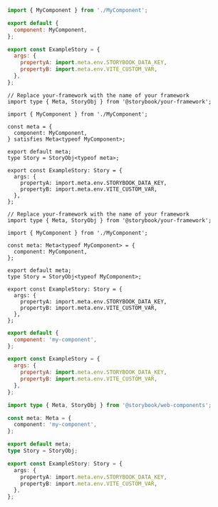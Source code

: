 ```js filename="MyComponent.stories.js|jsx" renderer="common" language="js"
import { MyComponent } from './MyComponent';

export default {
  component: MyComponent,
};

export const ExampleStory = {
  args: {
    propertyA: import.meta.env.STORYBOOK_DATA_KEY,
    propertyB: import.meta.env.VITE_CUSTOM_VAR,
  },
};
```

```tsx filename="MyComponent.stories.ts|tsx" renderer="common" language="ts-4-9"
// Replace your-framework with the name of your framework
import type { Meta, StoryObj } from '@storybook/your-framework';

import { MyComponent } from './MyComponent';

const meta = {
  component: MyComponent,
} satisfies Meta<typeof MyComponent>;

export default meta;
type Story = StoryObj<typeof meta>;

export const ExampleStory: Story = {
  args: {
    propertyA: import.meta.env.STORYBOOK_DATA_KEY,
    propertyB: import.meta.env.VITE_CUSTOM_VAR,
  },
};
```

```tsx filename="MyComponent.stories.ts|tsx" renderer="common" language="ts"
// Replace your-framework with the name of your framework
import type { Meta, StoryObj } from '@storybook/your-framework';

import { MyComponent } from './MyComponent';

const meta: Meta<typeof MyComponent> = {
  component: MyComponent,
};

export default meta;
type Story = StoryObj<typeof MyComponent>;

export const ExampleStory: Story = {
  args: {
    propertyA: import.meta.env.STORYBOOK_DATA_KEY,
    propertyB: import.meta.env.VITE_CUSTOM_VAR,
  },
};
```

```js filename="MyComponent.stories.js" renderer="web-components" language="js"
export default {
  component: 'my-component',
};

export const ExampleStory = {
  args: {
    propertyA: import.meta.env.STORYBOOK_DATA_KEY,
    propertyB: import.meta.env.VITE_CUSTOM_VAR,
  },
};
```

```ts filename="MyComponent.stories.ts" renderer="web-components" language="ts"
import type { Meta, StoryObj } from '@storybook/web-components';

const meta: Meta = {
  component: 'my-component',
};

export default meta;
type Story = StoryObj;

export const ExampleStory: Story = {
  args: {
    propertyA: import.meta.env.STORYBOOK_DATA_KEY,
    propertyB: import.meta.env.VITE_CUSTOM_VAR,
  },
};
```

